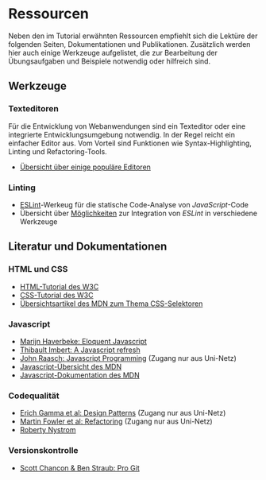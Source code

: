 # Ressourcen

Neben den im Tutorial erwähnten Ressourcen empfiehlt sich die Lektüre der folgenden Seiten, Dokumentationen und Publikationen. Zusätzlich werden hier auch einige Werkzeuge aufgelistet, die zur Bearbeitung der Übungsaufgaben und Beispiele notwendig oder hilfreich sind.

## Werkzeuge

### Texteditoren
Für die Entwicklung von Webanwendungen sind ein Texteditor oder eine integrierte Entwicklungsumgebung notwendig. In der Regel reicht ein einfacher Editor aus. Vom Vorteil sind Funktionen wie Syntax-Highlighting, Linting und Refactoring-Tools. 

- [Übersicht über einige populäre Editoren](https://www.sitepoint.com/sitepoint-smackdown-atom-vs-brackets-vs-light-table-vs-sublime-text/)

### Linting
- [ESLint](https://eslint.org/)-Werkeug für die statische Code-Analyse von *JavaScript*-Code
- Übersicht über [Möglichkeiten](https://eslint.org/docs/user-guide/integrations) zur Integration von *ESLint* in verschiedene Werkzeuge

## Literatur und Dokumentationen

### HTML und CSS
- [HTML-Tutorial des W3C](http://www.w3schools.com/html/default.asp)
- [CSS-Tutorial des W3C](http://www.w3schools.com/css/default.asp)
- [Übersichtsartikel des MDN zum Thema CSS-Selektoren](https://developer.mozilla.org/en-US/docs/Learn/CSS/Introduction_to_CSS/Selectors)

### Javascript
- [Marijn Haverbeke: Eloquent Javascript](http://eloquentjavascript.net/)
- [Thibault Imbert: A Javascript refresh](http://typedarray.org/javascript-refresh/)
- [John Raasch: Javascript Programming](https://ebookcentral.proquest.com/lib/uniregensburg-ebooks/detail.action?docID=1315441) (Zugang nur aus Uni-Netz)
- [Javascript-Übersicht des MDN](https://developer.mozilla.org/en-US/docs/Web/JavaScript/Guide)
- [Javascript-Dokumentation des MDN](https://developer.mozilla.org/en-US/docs/Web/JavaScript/Reference)

### Codequalität
- [Erich Gamma et al: Design Patterns](https://proquest.tech.safaribooksonline.de/0201633612) (Zugang nur aus Uni-Netz)
- [Martin Fowler et al: Refactoring](https://proquest.tech.safaribooksonline.de/0201485672) (Zugang nur aus Uni-Netz)
- [Roberty Nystrom](http://gameprogrammingpatterns.com/contents.html)

### Versionskontrolle
- [Scott Chancon & Ben Straub: Pro Git](https://git-scm.com/book/en/v1)